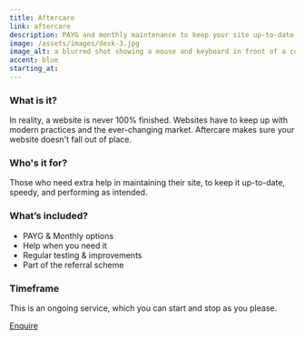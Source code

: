 ```yaml
---
title: Aftercare
link: aftercare
description: PAYG and monthly maintenance to keep your site up-to-date and efficient.
image: /assets/images/desk-3.jpg
image_alt: a blurred shot showing a mouse and keyboard in front of a computer
accent: blue
starting_at:
---
```

### What is it? 

In reality, a website is never 100% finished. Websites have to keep up with modern practices and the ever-changing market. Aftercare makes sure your website doesn't fall out of place.

### Who's it for?

Those who need extra help in maintaining their site, to keep it up-to-date, speedy, and performing as intended.

### What’s included?

- PAYG & Monthly options
- Help when you need it
- Regular testing & improvements
- Part of the referral scheme

### Timeframe

This is an ongoing service, which you can start and stop as you please.

<a href="#contact-form" class="btn btn--secondary">Enquire</a>